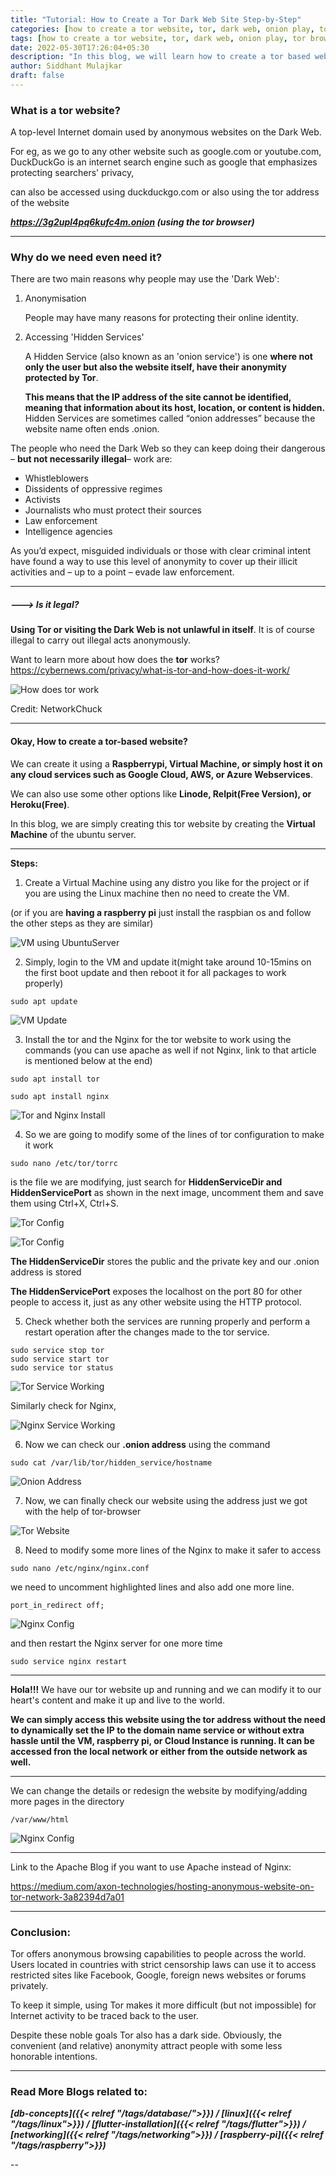 ```yaml
---
title: "Tutorial: How to Create a Tor Dark Web Site Step-by-Step"
categories: [how to create a tor website, tor, dark web, onion play, tor browser, privacy, linux, cloud services, raspberry, raspberry pi, microservices, onion website, sidsblog]
tags: [how to create a tor website, tor, dark web, onion play, tor browser, privacy, linux, cloud services, raspberry, raspberry pi, microservices, onion website, sidsblog]
date: 2022-05-30T17:26:04+05:30
description: "In this blog, we will learn how to create a tor based website and do we actually need it."
author: Siddhant Mulajkar
draft: false
---
```



### What is a tor website?
A top-level Internet domain used by anonymous websites on the Dark Web.

For eg, as we go to any other website such as google.com or youtube.com, DuckDuckGo is an internet search engine such as google that emphasizes protecting searchers' privacy,

can also be accessed using duckduckgo.com or also using the tor address of the website

***https://3g2upl4pq6kufc4m.onion (using the tor browser)***

---

### Why do we need even need it?

There are two main reasons why people may use the 'Dark Web':

1. Anonymisation

    People may have many reasons for protecting their online identity.

2. Accessing 'Hidden Services'

    A Hidden Service (also known as an 'onion service') is one **where not only the user but also the website itself, have their anonymity protected by Tor**. 
    
    **This means that the IP address of the site cannot be identified, meaning that information about its host, location, or content is hidden.** Hidden Services are sometimes called “onion addresses” because the website name often ends .onion.


The people who need the Dark Web so they can keep doing their dangerous – **but not necessarily illegal**– work are:
- Whistleblowers
- Dissidents of oppressive regimes
- Activists
- Journalists who must protect their sources
- Law enforcement
- Intelligence agencies

As you’d expect, misguided individuals or those with clear criminal intent have found a way to use this level of anonymity to cover up their illicit activities and – up to a point – evade law enforcement.

---

##### ---> Is it legal?

**Using Tor or visiting the Dark Web is not unlawful in itself**. It is of course illegal to carry out illegal acts anonymously.

Want to learn more about how does the **tor** works?
https://cybernews.com/privacy/what-is-tor-and-how-does-it-work/


![How does tor work](/images/torwebsiteblogdata/toworking.png) 


Credit: NetworkChuck

---

#### Okay, How to create a tor-based website?

We can create it using a **Raspberrypi, Virtual Machine, or simply host it on any cloud services such as Google Cloud, AWS, or Azure Webservices**. 

We can also use some other options like **Linode, Relpit(Free Version), or Heroku(Free)**.

In this blog, we are simply creating this tor website by creating the **Virtual Machine** of the ubuntu server.

---
**Steps:**

1. Create a Virtual Machine using any distro you like for the project or if you are using the Linux machine then no need to create the VM. 

(or if you are **having a raspberry pi** just install the raspbian os and follow the other steps as they are similar)

![VM using UbuntuServer](/images/torwebsiteblogdata/ubuntuserver.png) 


2. Simply, login to the VM and update it(might take around 10-15mins on the first boot update and then reboot it for all packages to work properly)

```
sudo apt update
```


![VM Update](/images/torwebsiteblogdata/update.png) 


3. Install the tor and the Nginx for the tor website to work using the commands (you can use apache as well if not Nginx, link to that article is mentioned below at the end)

```
sudo apt install tor
```

```
sudo apt install nginx
```
![Tor and Nginx Install](/images/torwebsiteblogdata/tor1.png) 



4. So we are going to modify some of the lines of tor configuration to make it work

```
sudo nano /etc/tor/torrc
```

is the file we are modifying, just search for **HiddenServiceDir and HiddenServicePort** as shown in the next image, uncomment them and save them using Ctrl+X, Ctrl+S.

![Tor Config](/images/torwebsiteblogdata/torcconfig.png) 

![Tor Config](/images/torwebsiteblogdata/torrc2.png) 

**The HiddenServiceDir** stores the public and the private key and our .onion address is stored

**The HiddenServicePort** exposes the localhost on the port 80 for other people to access it, just as any other website using the HTTP protocol.


5. Check whether both the services are running properly and perform a restart operation after the changes made to the tor service.

```
sudo service stop tor
sudo service start tor
sudo service tor status
```

![Tor Service Working](/images/torwebsiteblogdata/torservice.png) 


Similarly check for Nginx,

![Nginx Service Working](/images/torwebsiteblogdata/nginx.png) 


6. Now we can check our **.onion address** using the command

```
sudo cat /var/lib/tor/hidden_service/hostname
```

![Onion Address](/images/torwebsiteblogdata/toraddress.png) 


7. Now, we can finally check our website using the address just we got with the help of tor-browser

![Tor Website](/images/torwebsiteblogdata/onionwebsite.png) 


8. Need to modify some more lines of the Nginx to make it safer to access

```
sudo nano /etc/nginx/nginx.conf
```

we need to uncomment highlighted lines and also add one more line.

```
port_in_redirect off;
```

![Nginx Config](/images/torwebsiteblogdata/nginxconf.jpeg) 


and then restart the Nginx server for one more time

```
sudo service nginx restart
```

---

**Hola!!!** We have our tor website up and running and we can modify it to our heart's content and make it up and live to the world.

**We can simply access this website using the tor address without the need to dynamically set the IP to the domain name service or without extra hassle until the VM, raspberry pi, or Cloud Instance is running. It can be accessed fron the local network or either from the outside network as well.**

---

We can change the details or redesign the website by modifying/adding more pages in the directory

```
/var/www/html 
```

![Nginx Config](/images/torwebsiteblogdata/websiteredesign.png) 


---

Link to the Apache Blog if you want to use Apache instead of Nginx:

https://medium.com/axon-technologies/hosting-anonymous-website-on-tor-network-3a82394d7a01

---

### Conclusion:

Tor offers anonymous browsing capabilities to people across the world. Users located in countries with strict censorship laws can use it to access restricted sites like Facebook, Google, foreign news websites or forums privately.

To keep it simple, using Tor makes it more difficult (but not impossible) for Internet activity to be traced back to the user.

Despite these noble goals Tor also has a dark side. Obviously, the convenient (and relative) anonymity attract people with some less honorable intentions.

---

### Read More Blogs related to:

***[db-concepts]({{< relref "/tags/database/">}}) / [linux]({{< relref "/tags/linux">}}) / [flutter-installation]({{< relref "/tags/flutter">}}) / [networking]({{< relref "/tags/networking">}}) / [raspberry-pi]({{< relref "/tags/raspberry">}})***

--